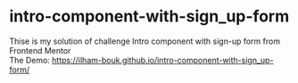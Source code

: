 # intro-component-with-sign_up-form
Thise is my solution of challenge Intro component with sign-up form from Frontend Mentor 
<br>The Demo: https://ilham-bouk.github.io/intro-component-with-sign_up-form/
